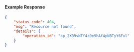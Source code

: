 <!-- Code generated for API Clients. DO NOT EDIT. -->

#### Example Response

```json
{
	"status_code": 404,
	"msg": "Resource not found",
	"details": {
		"operation_id": "op_2XB9vNTY4z0e9hAf4pNBTyY6Ful"
	}
}
```

